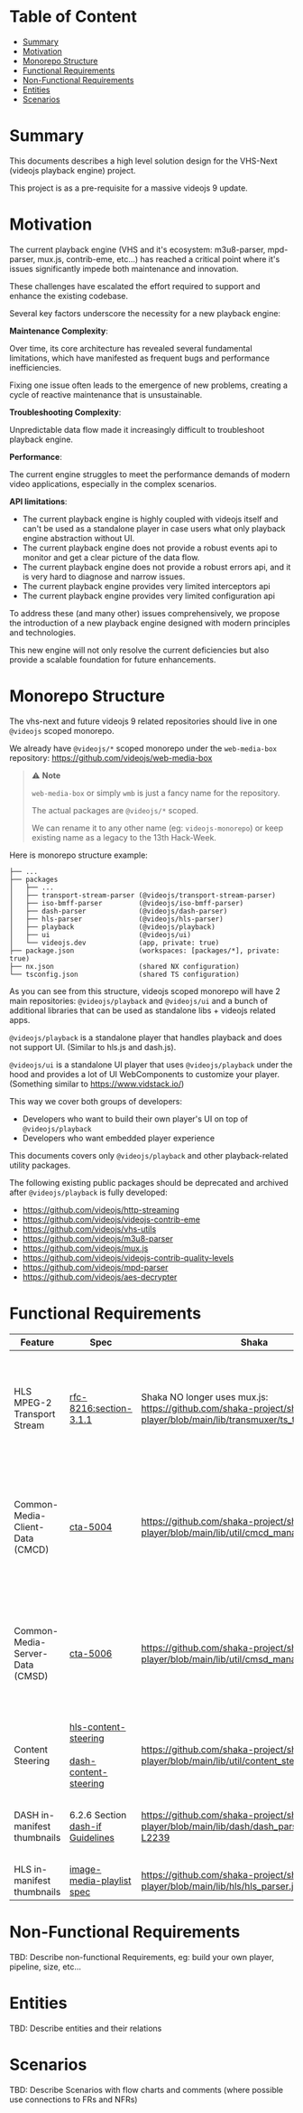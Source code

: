 # Table of Content

* [Summary](#summary)
* [Motivation](#motivation)
* [Monorepo Structure](#monorepo-structure)
* [Functional Requirements](#functional-requirements)
* [Non-Functional Requirements](#non-functional-requirements)
* [Entities](#entities)
* [Scenarios](#scenarios)


# Summary

This documents describes a high level solution design for the VHS-Next (videojs playback engine) project.

This project is as a pre-requisite for a massive videojs 9 update.

# Motivation

The current playback engine (VHS and it's ecosystem: m3u8-parser, mpd-parser, mux.js, contrib-eme, etc...) has reached a critical point where it's issues significantly impede both maintenance and innovation.

These challenges have escalated the effort required to support and enhance the existing codebase.

Several key factors underscore the necessity for a new playback engine:

**Maintenance Complexity**: 

Over time, its core architecture has revealed several fundamental limitations, which have manifested as frequent bugs and performance inefficiencies. 

Fixing one issue often leads to the emergence of new problems, creating a cycle of reactive maintenance that is unsustainable.

**Troubleshooting Complexity**: 

Unpredictable data flow made it increasingly difficult to troubleshoot playback engine.

**Performance**: 

The current engine struggles to meet the performance demands of modern video applications, especially in the complex scenarios.

**API limitations**:

- The current playback engine is highly coupled with videojs itself and can't be used as a standalone player in case users what only playback engine abstraction without UI.
- The current playback engine does not provide a robust events api to monitor and get a clear picture of the data flow.
- The current playback engine does not provide a robust errors api, and it is very hard to diagnose and narrow issues.
- The current playback engine provides very limited interceptors api
- The current playback engine provides very limited configuration api

To address these (and many other) issues comprehensively, we propose the introduction of a new playback engine designed with modern principles and technologies.

This new engine will not only resolve the current deficiencies but also provide a scalable foundation for future enhancements.


# Monorepo Structure

The vhs-next and future videojs 9 related repositories should live in one `@videojs` scoped monorepo.

We already have `@videojs/*` scoped monorepo under the `web-media-box` repository:
https://github.com/videojs/web-media-box

> ⚠️ **Note**
>
> `web-media-box` or simply `wmb` is just a fancy name for the repository.
>
> The actual packages are `@videojs/*` scoped.
>
> We can rename it to any other name (eg: `videojs-monorepo`) or keep existing name as a legacy to the 13th Hack-Week.

Here is monorepo structure example:

```
├── ...
├── packages
│   ├── ...
│   ├── transport-stream-parser (@videojs/transport-stream-parser)
│   ├── iso-bmff-parser         (@videojs/iso-bmff-parser)
│   ├── dash-parser             (@videojs/dash-parser)
│   ├── hls-parser              (@videojs/hls-parser)
│   ├── playback                (@videojs/playback)
│   ├── ui                      (@videojs/ui)
│   └── videojs.dev             (app, private: true)
├── package.json                (workspaces: [packages/*], private: true)
├── nx.json                     (shared NX configuration)
└── tsconfig.json               (shared TS configuration)

```

As you can see from this structure, videojs scoped monorepo will have 2 main repositories:
`@videojs/playback` and `@videojs/ui` and a bunch of additional libraries that can be used as standalone libs + videojs related apps.

`@videojs/playback` is a standalone player that handles playback and does not support UI. (Similar to hls.js and dash.js).

`@videojs/ui` is a standalone UI player that uses `@videojs/playback` under the hood and provides a lot of UI WebComponents to customize your player. (Something similar to https://www.vidstack.io/)

This way we cover both groups of developers:
- Developers who want to build their own player's UI on top of `@videojs/playback`
- Developers who want embedded player experience

This documents covers only `@videojs/playback` and other playback-related utility packages.

The following existing public packages should be deprecated and archived after `@videojs/playback` is fully developed:
- https://github.com/videojs/http-streaming
- https://github.com/videojs/videojs-contrib-eme
- https://github.com/videojs/vhs-utils
- https://github.com/videojs/m3u8-parser
- https://github.com/videojs/mux.js
- https://github.com/videojs/videojs-contrib-quality-levels
- https://github.com/videojs/mpd-parser
- https://github.com/videojs/aes-decrypter

# Functional Requirements


| Feature                         | Spec                                                                                                                                                                                                                  | Shaka                                                                                                                | hls.js                                                                                        | dash.js                                                                                                           | Notes                                                                                                                   | Priority |
|---------------------------------|-----------------------------------------------------------------------------------------------------------------------------------------------------------------------------------------------------------------------|----------------------------------------------------------------------------------------------------------------------|-----------------------------------------------------------------------------------------------|-------------------------------------------------------------------------------------------------------------------|-------------------------------------------------------------------------------------------------------------------------|----------|
| HLS MPEG-2 Transport Stream     | [rfc-8216:section-3.1.1](https://datatracker.ietf.org/doc/html/draft-pantos-hls-rfc8216bis#section-3.1.1)                                                                                                             | Shaka NO longer uses mux.js: https://github.com/shaka-project/shaka-player/blob/main/lib/transmuxer/ts_transmuxer.js | https://github.com/video-dev/hls.js/blob/master/src/demux/tsdemuxer.ts                        | N/A                                                                                                               | While community moving toward hls CMAF, mpeg2-ts is still massively presented, so we have to support it.                | MUST     |
| Common-Media-Client-Data (CMCD) | [cta-5004](https://cdn.cta.tech/cta/media/media/resources/standards/pdfs/cta-5004-final.pdf)                                                                                                                          | https://github.com/shaka-project/shaka-player/blob/main/lib/util/cmcd_manager.js                                     | https://github.com/video-dev/hls.js/blob/master/src/controller/cmcd-controller.ts             | https://github.com/Dash-Industry-Forum/dash.js/blob/development/src/streaming/models/CmcdModel.js                 | All major open source players support this feature. We may consider re-using `@svta/common-media-library/cmsd` utils.   | SHOULD   |
| Common-Media-Server-Data (CMSD) | [cta-5006](https://cdn.cta.tech/cta/media/media/resources/standards/pdfs/cta-5006-final.pdf)                                                                                                                          | https://github.com/shaka-project/shaka-player/blob/main/lib/util/cmsd_manager.js                                     | Not Implemented                                                                               | https://github.com/Dash-Industry-Forum/dash.js/blob/development/src/streaming/models/CmsdModel.js                 | Limited support in shaka and dash.js. Mainly for abr. We may consider re-using `@svta/common-media-library/cmsd` utils. | SHOULD   |
| Content Steering                | [hls-content-steering](https://developer.apple.com/streaming/HLSContentSteeringSpecification.pdf) <br/> <br/> [dash-content-steering](https://dashif.org/docs/DASH-IF-CTS-00XX-Content-Steering-Community-Review.pdf) | https://github.com/shaka-project/shaka-player/blob/main/lib/util/content_steering_manager.js                         | https://github.com/video-dev/hls.js/blob/master/src/controller/content-steering-controller.ts | https://github.com/Dash-Industry-Forum/dash.js/blob/development/src/dash/controllers/ContentSteeringController.js | All major open source players support this feature.                                                                     | SHOULD   |
| DASH in-manifest thumbnails     | 6.2.6 Section [dash-if Guidelines](https://dashif.org/docs/DASH-IF-IOP-v4.3.pdf)                                                                                                                                      | https://github.com/shaka-project/shaka-player/blob/main/lib/dash/dash_parser.js#L2224-L2239                          | N/A                                                                                           | https://github.com/Dash-Industry-Forum/dash.js/blob/development/src/streaming/thumbnail/ThumbnailTracks.js        | All major dash open source players support this feature.                                                                | COULD    |
| HLS in-manifest thumbnails      | [image-media-playlist spec](https://github.com/image-media-playlist/spec/blob/master/image_media_playlist_v0_4.pdf)                                                                                                   | https://github.com/shaka-project/shaka-player/blob/main/lib/hls/hls_parser.js#L933                                   | Not Implemented                                                                               | N/A                                                                                                               | It is unofficial spec, but nice to have.                                                                                | COULD    |


# Non-Functional Requirements

TBD: Describe non-functional Requirements, eg: build your own player, pipeline, size, etc...

# Entities

TBD: Describe entities and their relations

# Scenarios

TBD: Describe Scenarios with flow charts and comments (where possible use connections to FRs and NFRs)

